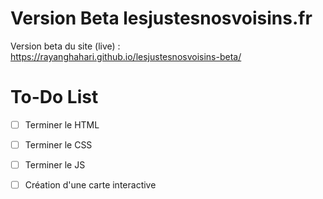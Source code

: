 # Version Beta lesjustesnosvoisins.fr
Version beta du site (live) : https://rayanghahari.github.io/lesjustesnosvoisins-beta/
# To-Do List
- [ ] Terminer le HTML
- [ ] Terminer le CSS
- [ ] Terminer le JS
- [ ] Création d'une carte interactive

